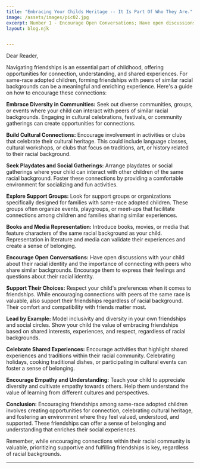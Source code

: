 ```yaml
---
title: "Embracing Your Childs Heritage -- It Is Part Of Who They Are."
image: /assets/images/pic02.jpg
excerpt: Number 1 - Encourage Open Conversations; Have open discussions with your child about their racial identity and the importance of connecting with peers who share similar backgrounds. Encourage them to express their feelings and questions about their racial identity.
layout: blog.njk


---
```


Dear Reader,

Navigating friendships is an essential part of childhood, offering opportunities for connection, understanding, and shared experiences. For same-race adopted children, forming friendships with peers of similar racial backgrounds can be a meaningful and enriching experience. Here's a guide on how to encourage these connections:

**Embrace Diversity in Communities:** Seek out diverse communities, groups, or events where your child can interact with peers of similar racial backgrounds. Engaging in cultural celebrations, festivals, or community gatherings can create opportunities for connections.

**Build Cultural Connections:** Encourage involvement in activities or clubs that celebrate their cultural heritage. This could include language classes, cultural workshops, or clubs that focus on traditions, art, or history related to their racial background.

**Seek Playdates and Social Gatherings:** Arrange playdates or social gatherings where your child can interact with other children of the same racial background. Foster these connections by providing a comfortable environment for socializing and fun activities.

**Explore Support Groups:** Look for support groups or organizations specifically designed for families with same-race adopted children. These groups often organize events, playgroups, or meet-ups that facilitate connections among children and families sharing similar experiences.

**Books and Media Representation:** Introduce books, movies, or media that feature characters of the same racial background as your child. Representation in literature and media can validate their experiences and create a sense of belonging.

**Encourage Open Conversations:** Have open discussions with your child about their racial identity and the importance of connecting with peers who share similar backgrounds. Encourage them to express their feelings and questions about their racial identity.

**Support Their Choices:** Respect your child's preferences when it comes to friendships. While encouraging connections with peers of the same race is valuable, also support their friendships regardless of racial background. Their comfort and compatibility with friends matter most.

**Lead by Example:** Model inclusivity and diversity in your own friendships and social circles. Show your child the value of embracing friendships based on shared interests, experiences, and respect, regardless of racial backgrounds.

**Celebrate Shared Experiences:** Encourage activities that highlight shared experiences and traditions within their racial community. Celebrating holidays, cooking traditional dishes, or participating in cultural events can foster a sense of belonging.

**Encourage Empathy and Understanding:** Teach your child to appreciate diversity and cultivate empathy towards others. Help them understand the value of learning from different cultures and perspectives.

**Conclusion:**
Encouraging friendships among same-race adopted children involves creating opportunities for connection, celebrating cultural heritage, and fostering an environment where they feel valued, understood, and supported. These friendships can offer a sense of belonging and understanding that enriches their social experiences.

Remember, while encouraging connections within their racial community is valuable, prioritizing supportive and fulfilling friendships is key, regardless of racial backgrounds.

---

